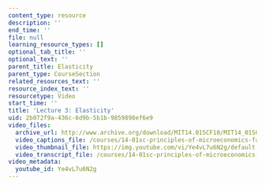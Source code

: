 ```yaml
---
content_type: resource
description: ''
end_time: ''
file: null
learning_resource_types: []
optional_tab_title: ''
optional_text: ''
parent_title: Elasticity
parent_type: CourseSection
related_resources_text: ''
resource_index_text: ''
resourcetype: Video
start_time: ''
title: 'Lecture 3: Elasticity'
uid: 2b072f9a-436c-6d9b-5b1b-9859898ef6e9
video_files:
  archive_url: http://www.archive.org/download/MIT14.01SCF10/MIT14_01SCF10_lec03_300k.mp4
  video_captions_file: /courses/14-01sc-principles-of-microeconomics-fall-2011/c9c2534118375fc9a3c3a5193cc2de06_Ye4vL7u6N2g.vtt
  video_thumbnail_file: https://img.youtube.com/vi/Ye4vL7u6N2g/default.jpg
  video_transcript_file: /courses/14-01sc-principles-of-microeconomics-fall-2011/9af178cb799d204240371645865e7d39_Ye4vL7u6N2g.pdf
video_metadata:
  youtube_id: Ye4vL7u6N2g
---
```

